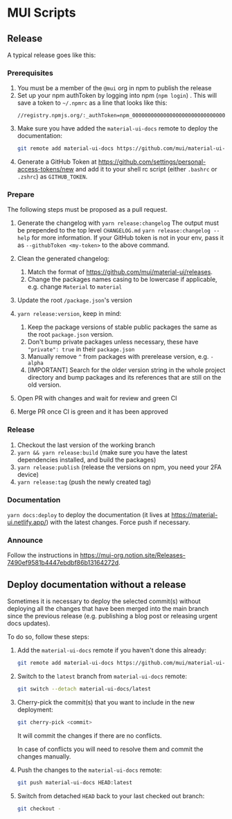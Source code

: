 # MUI Scripts

## Release

A typical release goes like this:

### Prerequisites

1. You must be a member of the `@mui` org in npm to publish the release
2. Set up your npm authToken by logging into npm (`npm login`) . This will save a token to `~/.npmrc` as a line that looks
   like this:
   ```text
   //registry.npmjs.org/:_authToken=npm_000000000000000000000000000000000000
   ```
3. Make sure you have added the `material-ui-docs` remote to deploy the documentation:
   ```bash
   git remote add material-ui-docs https://github.com/mui/material-ui-docs.git
   ```
4. Generate a GitHub Token at https://github.com/settings/personal-access-tokens/new and add it to your shell rc script (either `.bashrc` or `.zshrc`) as `GITHUB_TOKEN`.

### Prepare

The following steps must be proposed as a pull request.

1. Generate the changelog with `yarn release:changelog`
   The output must be prepended to the top level `CHANGELOG.md`
   `yarn release:changelog --help` for more information. If your GitHub token is not in your env, pass it as `--githubToken <my-token>` to the above command.

2. Clean the generated changelog:
   1. Match the format of https://github.com/mui/material-ui/releases.
   2. Change the packages names casing to be lowercase if applicable, e.g. change `Material` to `material`
3. Update the root `/package.json`'s version
4. `yarn release:version`, keep in mind:
   1. Keep the package versions of stable public packages the same as the root `package.json` version.
   2. Don't bump private packages unless necessary, these have `"private": true` in their `package.json`
   3. Manually remove `^` from packages with prerelease version, e.g. `-alpha`
   4. [IMPORTANT] Search for the older version string in the whole project directory and bump packages and its references that are still on the old version.
5. Open PR with changes and wait for review and green CI
6. Merge PR once CI is green and it has been approved

### Release

1. Checkout the last version of the working branch
2. `yarn && yarn release:build` (make sure you have the latest dependencies installed, and build the packages)
3. `yarn release:publish` (release the versions on npm, you need your 2FA device)
4. `yarn release:tag` (push the newly created tag)

### Documentation

`yarn docs:deploy` to deploy the documentation (it lives at https://material-ui.netlify.app/) with the latest changes.
Force push if necessary.

### Announce

Follow the instructions in https://mui-org.notion.site/Releases-7490ef9581b4447ebdbf86b13164272d.

## Deploy documentation without a release

Sometimes it is necessary to deploy the selected commit(s) without
deploying all the changes that have been merged into the main branch
since the previous release (e.g. publishing a blog post or releasing
urgent docs updates).

To do so, follow these steps:

1. Add the `material-ui-docs` remote if you haven't done this already:

   ```bash
   git remote add material-ui-docs https://github.com/mui/material-ui-docs.git
   ```

2. Switch to the `latest` branch from `material-ui-docs` remote:

   ```bash
   git switch --detach material-ui-docs/latest
   ```

3. Cherry-pick the commit(s) that you want to include in the new deployment:

   ```bash
   git cherry-pick <commit>
   ```

   It will commit the changes if there are no conflicts.

   In case of conflicts you will need to resolve them and commit the changes manually.

4. Push the changes to the `material-ui-docs` remote:

   ```bash
   git push material-ui-docs HEAD:latest
   ```

5. Switch from detached `HEAD` back to your last checked out branch:

   ```bash
   git checkout -
   ```
